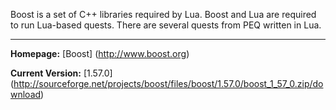 Boost is a set of C++ libraries required by Lua. Boost and Lua are required to run Lua-based quests. There are several quests from PEQ written in Lua.

***

**Homepage:** [Boost] (http://www.boost.org)

**Current Version:** [1.57.0] (http://sourceforge.net/projects/boost/files/boost/1.57.0/boost_1_57_0.zip/download)